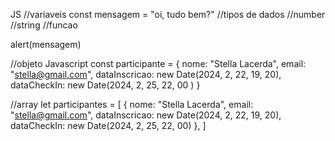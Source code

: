 JS
 //variaveis
const mensagem = "oi, tudo bem?"
//tipos de dados
  //number
  //string
//funcao

alert(mensagem)





//objeto Javascript
const participante = {
  nome: "Stella Lacerda",
  email: "stella@gmail.com",
  dataInscricao: new Date(2024, 2, 22, 19, 20),
  dataCheckIn: new Date(2024, 2, 25, 22, 00
  )
}

//array
let participantes = [
  {
  nome: "Stella Lacerda",
  email: "stella@gmail.com",
  dataInscricao: new Date(2024, 2, 22, 19, 20),
  dataCheckIn: new Date(2024, 2, 25, 22, 00)
},
]
